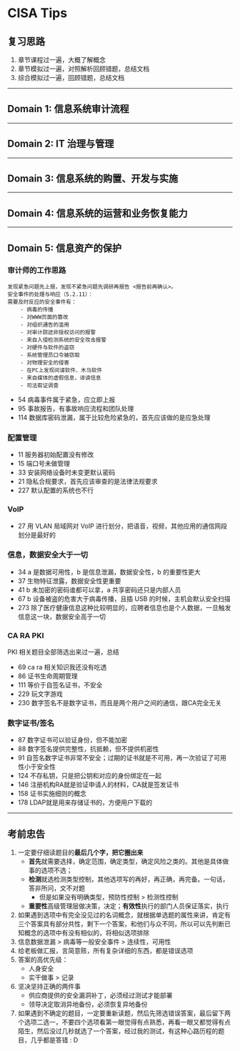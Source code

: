 # CISA Tips

## 复习思路

1. 章节课程过一遍，大概了解概念
2. 章节模拟过一遍，对照解析回顾错题，总结文档
3. 综合模拟过一遍，回顾错题，总结文档

---

## **Domain 1: 信息系统审计流程**

---

## **Domain 2: IT 治理与管理**

---

## **Domain 3: 信息系统的购置、开发与实施**

---

## **Domain 4: 信息系统的运营和业务恢复能力**

---

## **Domain 5: 信息资产的保护**

### 审计师的工作思路

```text
发现紧急问题先上报，发现不紧急问题先调研再报告 <报告前再确认>。
安全事件的处理与响应（5.2.11）：
需要及时反应的安全事件有：
    - 病毒的传播
    - 对WWW页面的篡改
    - 对组织通告的滥用
    - 对审计踪迹非授权访问的报警
    - 来自入侵检测系统的安全攻击报警
    - 对硬件与软件的盗窃
    - 系统管理员口令被窃取
    - 对物理安全的侵害
    - 在PC上发现间谍软件、木马软件
    - 来自媒体的虚假信息，诽谤信息
    - 司法取证调查
```

- 54 病毒事件属于紧急，应立即上报
- 95 事故报告，有事故响应流程和团队处理
- 114 数据库密码泄漏，属于比较危险紧急的，首先应该做的是应急处理

### 配置管理

- 11 服务器初始配置没有修改
- 15 端口号未做管理
- 33 安装网络设备时未变更默认密码
- 21 隐私合规要求，首先应该审查的是法律法规要求
- 227 默认配置的系统也不行

### VoIP

- 27 用 VLAN 局域网对 VoIP 进行划分，把语音，视频，其他应用的通信网段划分是最好的

### 信息，数据安全大于一切

- 34 a 是数据可用性，b 是信息泄漏，数据安全性，b 的重要性更大
- 37 生物特征泄露，数据安全性更重要
- 41 b 未加密的密码谁都可以拿，a 共享密码还只是内部人员
- 67 b 设备被盗的危害大于病毒传播，且插 USB 的时候，主机会默认安全扫描
- 273 除了医疗健康信息这种比较明显的，应聘者信息也是个人数据，一旦触发信息这一块，数据安全高于一切

### CA RA PKI

PKI 相关题目全部筛选出来过一遍，总结

- 69 ca ra 相关知识我还没有吃透
- 86 证书生命周期管理
- 111 等价于自签名证书，不安全
- 229 玩文字游戏
- 230 数字签名不是数字证书，而且是两个用户之间的通信，跟CA完全无关

### 数字证书/签名

- 87 数字证书可以验证身份，但不能加密
- 88 数字签名提供完整性，抗抵赖，但不提供机密性
- 91 自签名数字证书非常不安全；过期的证书就是不可用，再一次验证了可用性小于安全性
- 124 不存私钥，只是把公钥和对应的身份绑定在一起
- 146 注册机构RA就是验证申请人的材料，CA就是签发证书
- 158 证书实施细则的概念
- 178 LDAP就是用来存储证书的，方便用户下载的

---

## 考前忠告

1. 一定要仔细读题目的**最后几个字，把它圈出来**
    - **首先**就需要选择，确定范围，确定类型，确定风险之类的。其他是具体做事的选项不选；
    - **检测**就选检测类型控制，其他选项写的再好，再正确，再完备。一句话，答非所问，文不对题
        - 但是如果没有明确类型，预防性控制 > 检测性控制
    - **重要性**高级管理层做决策，决定；**有效性**执行的部门人员保证落实，执行
2. 如果遇到选项中有完全没见过的名词概念，就根据单选题的属性来讲，肯定有三个答案具有部分共性，剩下一个答案，和他们与众不同，所以可以先判断已知概念的选项中有没有相似的，将相似选项排除
3. 信息数据泄漏 > 病毒等一般安全事件 > 连续性，可用性
4. 给老板做汇报，言简意赅，所有复杂详细的东西，都是错误选项
5. 答案的高优先级：
    - 人身安全
    - 实干做事 > 记录
6. 坚决坚持正确的两件事
    - 供应商提供的安全漏洞补丁，必须经过测试才能部署
    - 领导决定取消异地备份，必须恢复异地备份
7. 如果遇到不确定的题目，一定要重新读题，然后先筛选错误答案，最后留下两个选项二选一，不要四个选项看第一眼觉得有点熟悉，再看一眼又都觉得有点陌生，然后没过几秒就选了一个答案，经过我的测试，有这种心路历程的题目，几乎都是答错 : D
